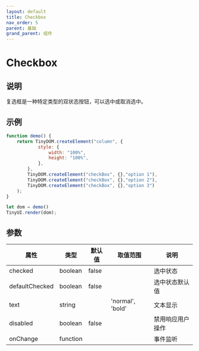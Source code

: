 ```yaml
---
layout: default
title: Checkbox
nav_order: 5
parent: 基础
grand_parent: 组件
---
```


# Checkbox

## 说明
复选框是一种特定类型的双状态按钮，可以选中或取消选中。

## 示例
```javascript
function demo() {
    return TinyDOM.createElement("column", {
            style: {
                width: "100%",
                height: "100%",
            },
        },
        TinyDOM.createElement("checkBox", {},"option 1"),
        TinyDOM.createElement("checkBox", {},"option 2"),
        TinyDOM.createElement("checkBox", {},"option 3")
    );
}

let dom = demo()
TinyUI.render(dom);
```

## 参数

| 属性 | 类型     | 默认值 | 取值范围 | 说明  |
| ---- | -------- | ------ | ---- | --------------- |
| checked | boolean   |   false   |    | 选中状态         | 
| defaultChecked | boolean   |   false   |    | 选中状态默认值         |
| text | string   |      | 'normal', 'bold'   | 文本显示         |
| disabled | boolean   |    false  |    | 禁用响应用户操作         |
| onChange | function   |      |    | 事件监听         | |

